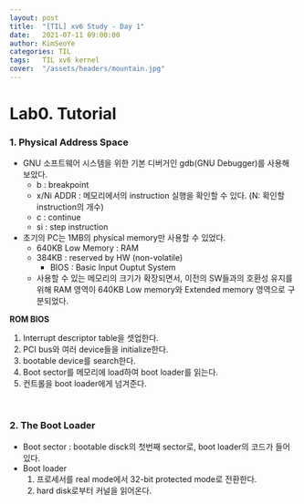 ```yaml
---
layout: post
title:  "[TIL] xv6 Study - Day 1"
date:   2021-07-11 09:00:00
author: KimSeoYe
categories: TIL
tags:   TIL xv6 kernel
cover:  "/assets/headers/mountain.jpg"
---
```

# Lab0. Tutorial

### 1. Physical Address Space

- GNU 소프트웨어 시스템을 위한 기본 디버거인 gdb(GNU Debugger)를 사용해 보았다.
  - b : breakpoint
  - x/Ni ADDR : 메모리에서의 instruction 실행을 확인할 수 있다. (N: 확인할 instruction의 개수)
  - c : continue
  - si : step instruction
- 초기의 PC는 1MB의 physical memory만 사용할 수 있었다. 
  - 640KB Low Memory : RAM
  - 384KB : reserved by HW (non-volatile)
    - BIOS : Basic Input Ouptut System
  - 사용할 수 있는 메모리의 크기가 확장되면서, 이전의 SW들과의 호환성 유지를 위해 RAM 영역이 640KB Low memory와 Extended memory 영역으로 구분되었다.


**ROM BIOS**
1. Interrupt descriptor table을 셋업한다.
2. PCI bus와 여러 device들을 initialize한다.
3. bootable device를 search한다.
4. Boot sector를 메모리에 load하여 boot loader를 읽는다.
5. 컨트롤을 boot loader에게 넘겨준다.

<br>

### 2. The Boot Loader

- Boot sector : bootable disck의 첫번째 sector로, boot loader의 코드가 들어있다.
- Boot loader
    1. 프로세서를 real mode에서 32-bit protected mode로 전환한다.
    2. hard disk로부터 커널을 읽어온다.


